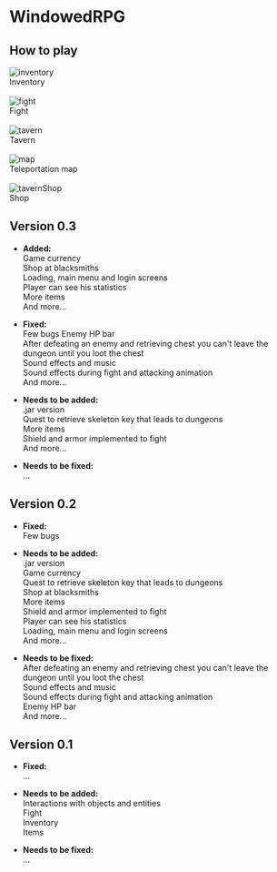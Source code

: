 # WindowedRPG

<strong>How to play</strong>
---
![inventory](https://user-images.githubusercontent.com/90755554/148623086-7b595b9e-7314-4c9b-9f73-01b3a52b3959.png)<br>Inventory<br><br>
![fight](https://user-images.githubusercontent.com/90755554/148623004-ca32063a-b7fe-4def-b56d-49afad5f2060.png) <br>Fight<br><br>
![tavern](https://user-images.githubusercontent.com/90755554/148623079-8489b593-d98c-4245-9db5-a9827c090d60.png) <br>Tavern<br><br>
![map](https://user-images.githubusercontent.com/90755554/148623090-38bf7a9a-2766-4553-9462-1083ba756e6a.png) <br>Teleportation map<br><br>
![tavernShop](https://user-images.githubusercontent.com/90755554/148623092-c689c1fe-c861-4070-a139-620c24a8cb53.png)<br> Shop<br>

<strong>Version 0.3</strong>
  ---
  - <b>Added: </b><br>
  Game currency<br>
  Shop at blacksmiths<br>
  Loading, main menu and login screens<br>
  Player can see his statistics<br>
  More items<br>
  And more...<br>
  
  - <b>Fixed: </b><br>
  Few bugs
  Enemy HP bar<br>
  After defeating an enemy and retrieving chest you can't leave the dungeon until you loot the chest<br>
  Sound effects and music<br>
  Sound effects during fight and attacking animation<br>
  And more...<br>
  
  - <b>Needs to be added: </b><br>
  .jar version<br>
  Quest to retrieve skeleton key that leads to dungeons<br>
  More items<br>
  Shield and armor implemented to fight<br>
  And more...<br>
  
  - <b>Needs to be fixed: </b><br>
  ...
  
  
  <strong>Version 0.2</strong>
  ---
  - <b>Fixed: </b><br>
  Few bugs
  
  - <b>Needs to be added: </b><br>
  .jar version<br>
  Game currency<br>
  Quest to retrieve skeleton key that leads to dungeons<br>
  Shop at blacksmiths<br>
  More items<br>
  Shield and armor implemented to fight<br>
  Player can see his statistics<br>
  Loading, main menu and login screens<br>
  And more...<br>
  
  - <b>Needs to be fixed: </b><br>
  After defeating an enemy and retrieving chest you can't leave the dungeon until you loot the chest<br>
  Sound effects and music<br>
  Sound effects during fight and attacking animation<br>
  Enemy HP bar<br>
  And more...<br>
  
  
  <strong>Version 0.1</strong>
  ---
  - <b>Fixed: </b><br>
  ...
  
  - <b>Needs to be added: </b><br>
  Interactions with objects and entities<br>
  Fight<br>
  Inventory<br>
  Items
  
  - <b>Needs to be fixed: </b><br>
  ...
  

 
